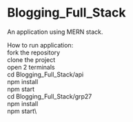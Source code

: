 # Blogging_Full_Stack
An application using MERN stack.

How to run application:\
fork the repository\
clone the project\
open 2 terminals\
cd Blogging_Full_Stack/api\
npm install\
npm start\
cd Blogging_Full_Stack/grp27\
npm install\
npm start\
